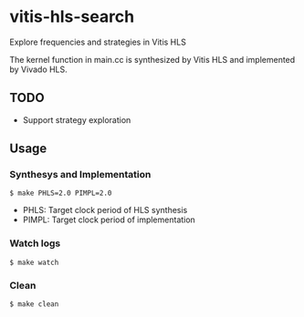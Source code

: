 # vitis-hls-search
Explore frequencies and strategies in Vitis HLS

The kernel function in main.cc is synthesized by Vitis HLS and implemented by Vivado HLS.

## TODO
- Support strategy exploration

## Usage

### Synthesys and Implementation
```
$ make PHLS=2.0 PIMPL=2.0
```
- PHLS: Target clock period of HLS synthesis
- PIMPL: Target clock period of implementation

### Watch logs
```
$ make watch
```


### Clean
```
$ make clean
```
